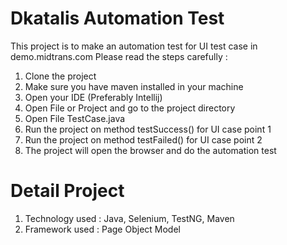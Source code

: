# Dkatalis Automation Test
This project is to make an automation test for UI test case in demo.midtrans.com
Please read the steps carefully :
1. Clone the project
2. Make sure you have maven installed in your machine
3. Open your IDE (Preferably Intellij)
4. Open File or Project and go to the project directory
5. Open File TestCase.java
6. Run the project on method testSuccess() for UI case point 1
7. Run the project on method testFailed() for UI case point 2
8. The project will open the browser and do the automation test

# Detail Project
1. Technology used : Java, Selenium, TestNG, Maven
2. Framework used : Page Object Model